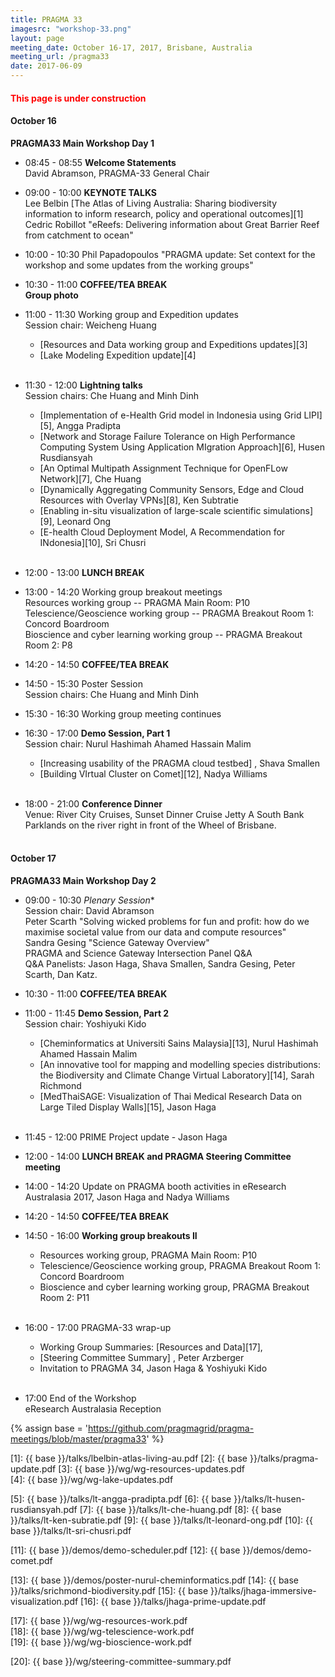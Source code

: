 ```yaml
---
title: PRAGMA 33
imagesrc: "workshop-33.png"
layout: page
meeting_date: October 16-17, 2017, Brisbane, Australia
meeting_url: /pragma33
date: 2017-06-09
---
```


#### <font color="red">This page is under construction</font>

#### <span class="strongword">October 16 </span>

**PRAGMA33 Main Workshop Day 1**

* <span class="strongword">08:45 - 08:55</span> **Welcome  Statements** <br>
  David Abramson, PRAGMA-33 General Chair<br>

* <span class="strongword">09:00 - 10:00</span> **KEYNOTE TALKS**<br>
  Lee Belbin  [The Atlas of Living Australia: Sharing biodiversity information
  to inform research, policy and operational outcomes][1] <br>
  Cedric Robillot "eReefs: Delivering information about Great Barrier Reef
  from catchment to ocean" <br>

* <span class="strongword">10:00 - 10:30</span> 
  Phil Papadopoulos "PRAGMA update: Set context for the workshop and some
  updates from the working groups" <!--[2]--> <br>

* <span class="strongword">10:30 - 11:00</span> **COFFEE/TEA BREAK<br>Group photo**

* <span class="strongword">11:00 - 11:30</span> Working group and Expedition updates<br>
  Session chair: Weicheng Huang
  * [Resources and Data working group and Expeditions updates][3]
  * [Lake Modeling Expedition update][4] 
<br><br>

* <span class="strongword">11:30 - 12:00</span> **Lightning talks**<br>
  Session chairs: Che Huang and Minh Dinh
  * [Implementation of e-Health Grid model in Indonesia using Grid LIPI][5], Angga Pradipta
  * [Network and Storage Failure Tolerance on High Performance Computing System Using
    Application MIgration Approach][6], Husen Rusdiansyah
  * [An Optimal Multipath Assignment Technique for OpenFLow Network][7], Che Huang
  * [Dynamically Aggregating Community Sensors, Edge and Cloud Resources with Overlay VPNs][8], Ken Subtratie
  * [Enabling in-situ visualization of large-scale scientific simulations][9], Leonard Ong
  * [E-health Cloud Deployment Model, A Recommendation for INdonesia][10], Sri Chusri
<br><br>

* <span class="strongword">12:00 - 13:00</span> **LUNCH BREAK**

* <span class="strongword">13:00 - 14:20</span> Working group breakout meetings<br>
  Resources working group -- PRAGMA Main Room: P10  <br>
  Telescience/Geoscience working group -- PRAGMA Breakout Room 1: Concord Boardroom <br>
  Bioscience and cyber learning working group -- PRAGMA Breakout Room 2: P8 <br>

* <span class="strongword">14:20 - 14:50</span> **COFFEE/TEA BREAK**

* <span class="strongword">14:50 - 15:30</span> Poster Session<br>
  Session chairs: Che Huang and Minh Dinh

* <span class="strongword">15:30 - 16:30</span> Working group meeting continues<br>

* <span class="strongword">16:30 - 17:00</span> **Demo Session, Part 1**<br>
  Session chair: Nurul Hashimah Ahamed Hassain Malim
  * [Increasing usability of the PRAGMA cloud testbed] <!--[11]-->, Shava Smallen
  * [Building VIrtual Cluster on Comet][12], Nadya Williams
<br><br>

* <span class="strongword">18:00 - 21:00</span> **Conference Dinner**<br>
  Venue: River City Cruises, Sunset Dinner Cruise Jetty A South Bank Parklands 
  on the river right in front of the Wheel of Brisbane.
<br><br>

#### <span class="strongword">October 17</span>

**PRAGMA33 Main Workshop Day 2**

* <span class="strongword">09:00 - 10:30</span> *Plenary Session**<br>
  Session chair: David Abramson <br>
  Peter Scarth "Solving wicked problems for fun and profit: how do we maximise societal value from our data and compute resources"<br>
  Sandra Gesing "Science Gateway Overview"<br>
  PRAGMA and Science Gateway Intersection Panel Q&A <br>
  Q&A Panelists: Jason Haga, Shava Smallen, Sandra Gesing, Peter Scarth, Dan Katz.

* <span class="strongword">10:30 - 11:00</span> **COFFEE/TEA BREAK**

* <span class="strongword">11:00 - 11:45</span> **Demo Session, Part 2**<br>
  Session chair: Yoshiyuki Kido
  * [Cheminformatics at Universiti Sains Malaysia][13], Nurul Hashimah Ahamed Hassain Malim
  * [An innovative tool for mapping and modelling species distributions: the Biodiversity and Climate Change Virtual Laboratory][14], 
    Sarah Richmond
  * [MedThaiSAGE: Visualization of Thai Medical Research Data on Large Tiled Display Walls][15], Jason Haga
<br><br>

* <span class="strongword">11:45 - 12:00</span> PRIME Project update - Jason Haga <!--[16]-->

* <span class="strongword">12:00 - 14:00</span> **LUNCH BREAK and PRAGMA Steering Committee meeting**

* <span class="strongword">14:00 - 14:20</span> Update on PRAGMA booth activities in eResearch Australasia 2017, Jason Haga and Nadya Williams

* <span class="strongword">14:20 - 14:50</span> **COFFEE/TEA BREAK**

* <span class="strongword">14:50 - 16:00</span> **Working group breakouts II** <br>
  * Resources working group, PRAGMA Main Room: P10 
  * Telescience/Geoscience working group, PRAGMA Breakout Room 1: Concord Boardroom 
  * Bioscience and cyber learning working group, PRAGMA Breakout Room 2: P11
<br><br>

* <span class="strongword">16:00 - 17:00</span> PRAGMA-33 wrap-up <br>
  * Working Group Summaries: [Resources and Data][17], <!-- [Telescience/Geoscience][18], [Bioscience][19] -->
  * [Steering Committee Summary] <!--[20-->, Peter Arzberger 
  * Invitation to PRAGMA 34,  Jason Haga & Yoshiyuki Kido
<br><br>

* <span class="strongword">17:00</span> End of the Workshop<br>
  eResearch Australasia Reception

{% assign base = 'https://github.com/pragmagrid/pragma-meetings/blob/master/pragma33' %}

[1]: {{ base }}/talks/lbelbin-atlas-living-au.pdf
[2]: {{ base }}/talks/pragma-update.pdf
[3]: {{ base }}/wg/wg-resources-updates.pdf    
[4]: {{ base }}/wg/wg-lake-updates.pdf    

[5]: {{ base }}/talks/lt-angga-pradipta.pdf
[6]: {{ base }}/talks/lt-husen-rusdiansyah.pdf
[7]: {{ base }}/talks/lt-che-huang.pdf
[8]: {{ base }}/talks/lt-ken-subratie.pdf
[9]: {{ base }}/talks/lt-leonard-ong.pdf
[10]: {{ base }}/talks/lt-sri-chusri.pdf

[11]: {{ base }}/demos/demo-scheduler.pdf
[12]: {{ base }}/demos/demo-comet.pdf

[13]: {{ base }}/demos/poster-nurul-cheminformatics.pdf
[14]: {{ base }}/talks/srichmond-biodiversity.pdf
[15]: {{ base }}/talks/jhaga-immersive-visualization.pdf
[16]: {{ base }}/talks/jhaga-prime-update.pdf

[17]: {{ base }}/wg/wg-resources-work.pdf    
[18]: {{ base }}/wg/wg-telescience-work.pdf    
[19]: {{ base }}/wg/wg-bioscience-work.pdf    

[20]: {{ base }}/wg/steering-committee-summary.pdf    
